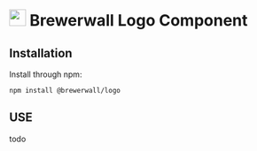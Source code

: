 # <img src="https://user-images.githubusercontent.com/632330/57006043-fb823800-6ba2-11e9-8fa9-eba94b8011b5.png" width="30px"/> Brewerwall Logo Component

## Installation
Install through npm:
```shell
npm install @brewerwall/logo
```

## USE
todo